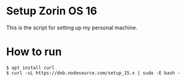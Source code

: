 # Setup Zorin OS 16

This is the script for setting up my personal machine.


# How to run

    $ apt install curl
    $ curl -sL https://deb.nodesource.com/setup_15.x | sudo -E bash -    